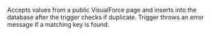 Accepts values from a public VisualForce page and inserts into the database after the trigger
checks if duplicate.  Trigger throws an error message if a matching key is found.
